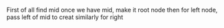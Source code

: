 First of all find mid
once we have mid, make it root node
then for left node, pass left of mid to creat
similarly  for right